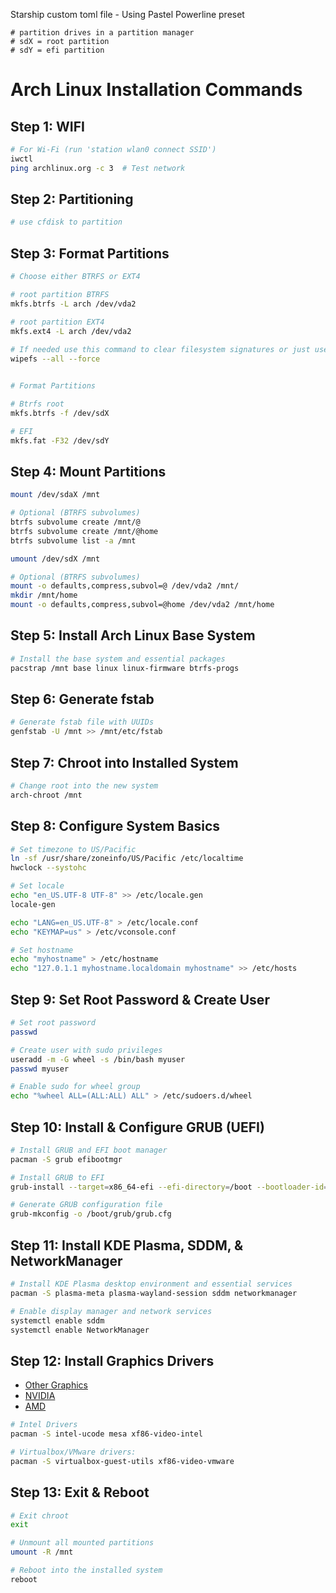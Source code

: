 Starship custom toml file - Using Pastel Powerline preset

```
# partition drives in a partition manager
# sdX = root partition
# sdY = efi partition
```
# Arch Linux Installation Commands

## Step 1: WIFI
```bash
# For Wi-Fi (run 'station wlan0 connect SSID')
iwctl  
ping archlinux.org -c 3  # Test network
```

## Step 2: Partitioning
```bash
# use cfdisk to partition
```
## Step 3: Format Partitions
```bash
# Choose either BTRFS or EXT4

# root partition BTRFS
mkfs.btrfs -L arch /dev/vda2

# root partition EXT4
mkfs.ext4 -L arch /dev/vda2 
 
# If needed use this command to clear filesystem signatures or just use -f option on mkfs.btrfs command
wipefs --all --force


# Format Partitions

# Btrfs root 
mkfs.btrfs -f /dev/sdX

# EFI
mkfs.fat -F32 /dev/sdY

```

## Step 4: Mount Partitions
```bash
mount /dev/sdaX /mnt

# Optional (BTRFS subvolumes)
btrfs subvolume create /mnt/@
btrfs subvolume create /mnt/@home
btrfs subvolume list -a /mnt

umount /dev/sdX /mnt

# Optional (BTRFS subvolumes)
mount -o defaults,compress,subvol=@ /dev/vda2 /mnt/
mkdir /mnt/home
mount -o defaults,compress,subvol=@home /dev/vda2 /mnt/home
```

## Step 5: Install Arch Linux Base System
```bash
# Install the base system and essential packages
pacstrap /mnt base linux linux-firmware btrfs-progs
```

## Step 6: Generate fstab
```bash
# Generate fstab file with UUIDs
genfstab -U /mnt >> /mnt/etc/fstab
```

## Step 7: Chroot into Installed System
```bash
# Change root into the new system
arch-chroot /mnt
```

## Step 8: Configure System Basics
```bash
# Set timezone to US/Pacific
ln -sf /usr/share/zoneinfo/US/Pacific /etc/localtime
hwclock --systohc

# Set locale
echo "en_US.UTF-8 UTF-8" >> /etc/locale.gen
locale-gen

echo "LANG=en_US.UTF-8" > /etc/locale.conf
echo "KEYMAP=us" > /etc/vconsole.conf

# Set hostname
echo "myhostname" > /etc/hostname
echo "127.0.1.1 myhostname.localdomain myhostname" >> /etc/hosts
```

## Step 9: Set Root Password & Create User
```bash
# Set root password
passwd

# Create user with sudo privileges
useradd -m -G wheel -s /bin/bash myuser
passwd myuser

# Enable sudo for wheel group
echo "%wheel ALL=(ALL:ALL) ALL" > /etc/sudoers.d/wheel
```

## Step 10: Install & Configure GRUB (UEFI)
```bash
# Install GRUB and EFI boot manager
pacman -S grub efibootmgr

# Install GRUB to EFI
grub-install --target=x86_64-efi --efi-directory=/boot --bootloader-id=GRUB

# Generate GRUB configuration file
grub-mkconfig -o /boot/grub/grub.cfg
```

## Step 11: Install KDE Plasma, SDDM, & NetworkManager
```bash
# Install KDE Plasma desktop environment and essential services
pacman -S plasma-meta plasma-wayland-session sddm networkmanager

# Enable display manager and network services
systemctl enable sddm
systemctl enable NetworkManager
```

## Step 12: Install Graphics Drivers

- [Other Graphics](https://wiki.archlinux.org/title/Xorg#Driver_installation) 
- [NVIDIA](https://wiki.archlinux.org/title/NVIDIA) 
- [AMD](https://wiki.archlinux.org/title/Xorg#AMD)

```bash
# Intel Drivers
pacman -S intel-ucode mesa xf86-video-intel

# Virtualbox/VMware drivers:
pacman -S virtualbox-guest-utils xf86-video-vmware
```


## Step 13: Exit & Reboot
```bash
# Exit chroot
exit

# Unmount all mounted partitions
umount -R /mnt

# Reboot into the installed system
reboot
```


